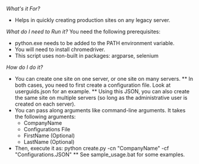 *What's it For?*
* Helps in quickly creating production sites on any legacy server.

*What do I need to Run it?*
You need the following prerequisites:
* python.exe needs to be added to the PATH environment variable.
* You will need to install chromedriver.
* This script uses non-built in packages: argparse, selenium

*How do I do it?*
* You can create one site on one server, or one site on many servers.
  ** In both cases, you need to first create a configuration file. Look at userguids.json for an example.
  ** Using this JSON, you can also create the same site on multiple servers (so long as the administrative user is created on each server).
* You can pass along arguments like command-line arguments. It takes the following arguments:
  * CompanyName
  * Configurations File
  * FirstName (Optional)
  * LastName (Optional)
* Then, execute it as: python create.py -cn "CompanyName" -cf "Configurations.JSON"
  ** See sample_usage.bat for some examples.
